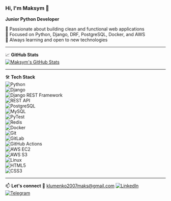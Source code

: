 ### Hi, I'm Maksym 👋  
**Junior Python Developer**

🔹 Passionate about building clean and functional web applications  
🔹 Focused on Python, Django, DRF, PostgreSQL, Docker, and AWS  
🔹 Always learning and open to new technologies  

---

📈 **GitHub Stats**  
[![Maksym's GitHub Stats](https://github-readme-stats.vercel.app/api?username=Klymenko18&show_icons=true&theme=default)](https://github.com/Klymenko18)

---

🛠 **Tech Stack**  
![Python](https://img.shields.io/badge/-Python-3776AB?logo=python&logoColor=white&style=flat)  
![Django](https://img.shields.io/badge/-Django-092E20?logo=django&logoColor=white&style=flat)  
![Django REST Framework](https://img.shields.io/badge/-DRF-FF1709?logo=django&logoColor=white&style=flat)  
![REST API](https://img.shields.io/badge/-REST%20API-important?style=flat)  
![PostgreSQL](https://img.shields.io/badge/-PostgreSQL-4169E1?logo=postgresql&logoColor=white&style=flat)  
![MySQL](https://img.shields.io/badge/-MySQL-4479A1?logo=mysql&logoColor=white&style=flat)  
![PyTest](https://img.shields.io/badge/-PyTest-0A9EDC?style=flat)  
![Redis](https://img.shields.io/badge/-Redis-DC382D?logo=redis&logoColor=white&style=flat)  
![Docker](https://img.shields.io/badge/-Docker-2496ED?logo=docker&logoColor=white&style=flat)  
![Git](https://img.shields.io/badge/-Git-F05032?logo=git&logoColor=white&style=flat)  
![GitLab](https://img.shields.io/badge/-GitLab-FC6D26?logo=gitlab&logoColor=white&style=flat)  
![GitHub Actions](https://img.shields.io/badge/-GitHub%20Actions-2088FF?logo=github-actions&logoColor=white&style=flat)  
![AWS EC2](https://img.shields.io/badge/-AWS%20EC2-FF9900?logo=amazon-aws&logoColor=white&style=flat)  
![AWS S3](https://img.shields.io/badge/-AWS%20S3-569A31?logo=amazon-aws&logoColor=white&style=flat)  
![Linux](https://img.shields.io/badge/-Linux-FCC624?logo=linux&logoColor=black&style=flat)  
![HTML5](https://img.shields.io/badge/-HTML5-E34F26?logo=html5&logoColor=white&style=flat)  
![CSS3](https://img.shields.io/badge/-CSS3-1572B6?logo=css3&logoColor=white&style=flat)


---

📫 **Let's connect**
📧 klumenko2007maks@gmail.com
[![LinkedIn](https://img.shields.io/badge/-LinkedIn-blue?logo=linkedin&logoColor=white&style=flat)](https://www.linkedin.com/in/maksym-klymenko-32795b273/)  
[![Telegram](https://img.shields.io/badge/-Telegram-26A5E4?logo=telegram&logoColor=white&style=flat)](https://t.me/og_klym)  
